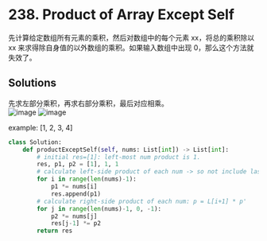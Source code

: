 # 238. Product of Array Except Self

先计算给定数组所有元素的乘积，然后对数组中的每个元素 xx，将总的乘积除以 xx 来求得除自身值的以外数组的乘积。如果输入数组中出现 0，那么这个方法就失效了。

## Solutions
先求左部分乘积，再求右部分乘积，最后对应相乘。\
![image](https://user-images.githubusercontent.com/51430523/149050383-2f192f09-7d27-48a1-a3ba-189a73db792f.png)
![image](https://user-images.githubusercontent.com/51430523/149051208-2591fce0-cb61-47a8-a3ea-1001dbc1dbf9.png)

example: [1, 2, 3, 4]

```python
class Solution:
    def productExceptSelf(self, nums: List[int]) -> List[int]:
        # initial res=[1]: left-most num product is 1.
        res, p1, p2 = [1], 1, 1
        # calculate left-side product of each num -> so not include last num
        for i in range(len(nums)-1):
            p1 *= nums[i]
            res.append(p1)
        # calculate right-side product of each num: p = L[i+1] * p'
        for j in range(len(nums)-1, 0, -1):
            p2 *= nums[j]
            res[j-1] *= p2
        return res
```
